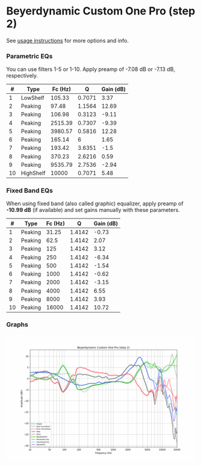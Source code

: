 # Beyerdynamic Custom One Pro (step 2)
See [usage instructions](https://github.com/jaakkopasanen/AutoEq#usage) for more options and info.

### Parametric EQs
You can use filters 1-5 or 1-10. Apply preamp of -7.08 dB or -7.13 dB, respectively.

|   # | Type      |   Fc (Hz) |      Q |   Gain (dB) |
|-----|-----------|-----------|--------|-------------|
|   1 | LowShelf  |    105.33 | 0.7071 |        3.37 |
|   2 | Peaking   |     97.48 | 1.1564 |       12.69 |
|   3 | Peaking   |    106.98 | 0.3123 |       -9.11 |
|   4 | Peaking   |   2515.39 | 0.7307 |       -9.39 |
|   5 | Peaking   |   3980.57 | 0.5816 |       12.28 |
|   6 | Peaking   |    165.14 | 6      |        1.65 |
|   7 | Peaking   |    193.42 | 3.6351 |       -1.5  |
|   8 | Peaking   |    370.23 | 2.6216 |        0.59 |
|   9 | Peaking   |   9535.79 | 2.7536 |       -2.94 |
|  10 | HighShelf |  10000    | 0.7071 |        5.48 |

### Fixed Band EQs
When using fixed band (also called graphic) equalizer, apply preamp of **-10.99 dB** (if available) and set gains manually with these parameters.

|   # | Type    |   Fc (Hz) |      Q |   Gain (dB) |
|-----|---------|-----------|--------|-------------|
|   1 | Peaking |     31.25 | 1.4142 |       -0.73 |
|   2 | Peaking |     62.5  | 1.4142 |        2.07 |
|   3 | Peaking |    125    | 1.4142 |        3.12 |
|   4 | Peaking |    250    | 1.4142 |       -6.34 |
|   5 | Peaking |    500    | 1.4142 |       -1.54 |
|   6 | Peaking |   1000    | 1.4142 |       -0.62 |
|   7 | Peaking |   2000    | 1.4142 |       -3.15 |
|   8 | Peaking |   4000    | 1.4142 |        6.55 |
|   9 | Peaking |   8000    | 1.4142 |        3.93 |
|  10 | Peaking |  16000    | 1.4142 |       10.72 |

### Graphs
![](./Beyerdynamic%20Custom%20One%20Pro%20(step%202).png)
